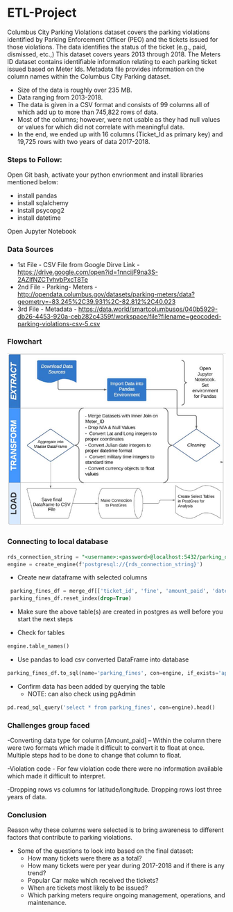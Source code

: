 # ETL-Project

Columbus City Parking Violations dataset covers the parking violations identified by Parking Enforcement Officer (PEO) and the tickets issued for those violations. The data identifies the status of the ticket (e.g., paid, dismissed, etc.,) This dataset covers years 2013 through 2018. The Meters ID dataset contains identifiable information relating to each parking ticket issued based on Meter Ids. Metadata file provides information on the column names within the Columbus City Parking dataset. 

 - Size of the data is roughly over 235 MB.
 - Data ranging from 2013-2018.
 - The data is given in a CSV format and consists of 99 columns all of which add up to more than 745,822 rows of data.
 - Most of the columns; however, were not usable as they had null values or values for which did not correlate with meaningful data.
 - In the end, we ended up with 16 columns (Ticket_Id as primary key) and 19,725 rows with two years of data 2017-2018.
 
### Steps to Follow:

Open Git bash, activate your python envrionment and install libraries mentioned below:

 - install pandas
 - install sqlalchemy
 - install psycopg2
 - install datetime

Open Jupyter Notebook

### Data Sources 

  - 1st File - CSV File from Google Dirve Link - https://drive.google.com/open?id=1nncijF9na3S-2AZlfNZCTvhvbPxcT8Te
  - 2nd File - Parking- Meters - http://opendata.columbus.gov/datasets/parking-meters/data?geometry=-83.245%2C39.931%2C-82.812%2C40.023
  - 3rd File - Metadata - https://data.world/smartcolumbusos/040b5929-db26-4453-920a-ceb282c4359f/workspace/file?filename=geocoded-parking-violations-csv-5.csv

### Flowchart 

![etl.png](etl.png)


### Connecting to local database

   ```sql
   rds_connection_string = "<username>:<password>@localhost:5432/parking_db"
   engine = create_engine(f'postgresql://{rds_connection_string}')
   ```
   - Create new dataframe with selected columns
   
   ```sql
    parking_fines_df = merge_df[['ticket_id', 'fine', 'amount_paid', 'date_issued', 'issue_time']].copy()
    parking_fines_df.reset_index(drop=True)
   ``` 
   - Make sure the above table(s) are created in postgres as well before you start the next steps
   
   - Check for tables
   
   ```sql
   engine.table_names()
   ``` 
   - Use pandas to load csv converted DataFrame into database
   
   ```sql
   parking_fines_df.to_sql(name='parking_fines', con=engine, if_exists='append', index=False)
   ```
   - Confirm data has been added by querying the table
     - NOTE: can also check using pgAdmin

   ```sql
   pd.read_sql_query('select * from parking_fines', con=engine).head()
   ```
   
### Challenges group faced
   
 -Converting data type for column [Amount_paid] – Within the column there were two formats which made it difficult to convert it to        float at once. Multiple steps had to be done to change that column to float.
 
  -Violation code - For few violation code there were no information available which made it difficult to interpret.
  
  -Dropping rows vs columns for latitude/longitude. Dropping rows lost three years of data.
 
 ### Conclusion
 
 Reason why these columns were selected is to bring awareness to different factors that contribute to parking violations.
  - Some of the questions to look into based on the final dataset:
    - How many tickets were there as a total?
    - How many tickets were per year during 2017-2018 and if there is any trend?
    - Popular Car make which received the tickets?
    - When are tickets most likely to be issued?
    - Which parking meters require ongoing management, operations, and maintenance.

